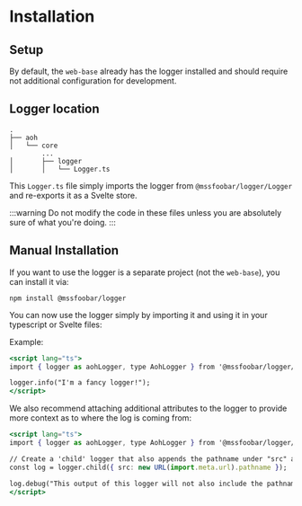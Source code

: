 # Installation

## Setup

By default, the `web-base` already has the logger installed and should require not additional configuration for
development.

## Logger location

```
.
├── aoh
│   └── core
        ...
│       ├── logger
│       │   └── Logger.ts

```

This `Logger.ts` file simply imports the logger from `@mssfoobar/logger/Logger` and re-exports it as a Svelte store.

:::warning
Do not modify the code in these files unless you are absolutely sure of what you're doing.
:::

## Manual Installation

If you want to use the logger is a separate project (not the `web-base`), you can install it via:

```
npm install @mssfoobar/logger
```

You can now use the logger simply by importing it and using it in your typescript or Svelte files:

Example:

```jsx title="example.svelte"
<script lang="ts">
import { logger as aohLogger, type AohLogger } from '@mssfoobar/logger/Logger';

logger.info("I'm a fancy logger!");
</script>
```

We also recommend attaching additional attributes to the logger to provide more context as to where the log is
coming from:

```jsx title="example_with_more_context.svelte"
<script lang="ts">
import { logger as aohLogger, type AohLogger } from '@mssfoobar/logger/Logger';

// Create a 'child' logger that also appends the pathname under "src" and assign it to `log`
const log = logger.child({ src: new URL(import.meta.url).pathname });

log.debug("This output of this logger will not also include the pathname of this file!");
</script>
```